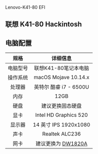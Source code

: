 Lenovo-K41-80 EFI



## 联想 K41-80 Hackintosh

## 电脑配置

|   规格   |                           详细信息                           |
| :------: | :----------------------------------------------------------: |
| 电脑型号 |                     联想K41-80笔记本电脑                     |
| 操作系统 |                     macOS Mojave 10.14.x                     |
|  处理器  |                    英特尔 酷睿 i7 - 6500U                    |
|   内存   |                             12GB                             |
|   硬盘   |                       建议更换固态硬盘                       |
|   显卡   |                    Intel HD Graphics 520                     |
|  显示器  |                    14 英寸 IPS 1920x1080                     |
|   声卡   |                        Realtek ALC236                        |
|   网卡   | 建议更换为 [DW1820A](https://blog.daliansky.net/DW1820A_BCM94350ZAE-driver-inserts-the-correct-posture.html) |

